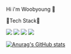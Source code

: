 Hi i'm Woobyoung 👋



💬Tech Stack💬

<img src="https://img.shields.io/badge/React-61DAFB?style=flat&logo=React&logoColor=white"/>
<img src="https://img.shields.io/badge/Java-007396?style=flat&logo=React&logoColor=white"/>
<img src="https://img.shields.io/badge/Python-1E8CBE?style=flat&logo=React&logoColor=white"/>
<img src="https://img.shields.io/badge/JavaScript-F7DF1E?style=flat&logo=JavaScript&logoColor=white"/>

[![Anurag's GitHub stats](https://github-readme-stats.vercel.app/api?username=우병)](https://github.com/anuraghazra/github-readme-stats)
